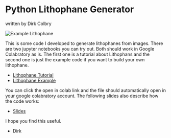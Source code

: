 # Python Lithophane Generator

written by Dirk Colbry

![Example Lithophane](https://camo.githubusercontent.com/d3f24684f4fb3510ca879bfca9517807a64bd1b8/68747470733a2f2f636f6c62727964692e6769746875622e696f2f696d616765732f696c5f353730784e2e3638383437363839395f6561706c2e6a7067)

This is some code I developed to generate lithophanes from images.  There are two jupyter notebooks you can try out. Both should work in Google Colabratory as is.  The first one is a tutorial about Lithophans and the second one is just the example code if you want to build your own lithophane.

* [Lithophane Tutorial](./Lithophane_Tutorial.ipynb)
* [Lithophane Example](./Lithophane_Example.ipynb)

You can click the open in colab link and the file should automatically open in your google colabratory account.  The following slides also describe how the code works:

* [Slides](https://docs.google.com/presentation/d/1s_8gcGfFDEHnqS7U-TkC4xp9T49fblb2_EWRpsd-v_I/edit#slide=id.g7dc542caec_0_10)

I hope you find this useful.

- Dirk
